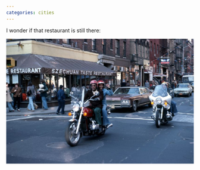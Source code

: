 ```yaml
---
categories: cities
---
```


I wonder if that restaurant is still there:

![nyc13](https://raw.githubusercontent.com/muneer78/muneer78.github.io/master/images/nyc13.jpeg)



